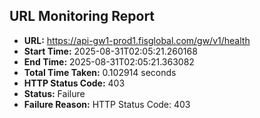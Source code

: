 ## URL Monitoring Report

- **URL:** https://api-gw1-prod1.fisglobal.com/gw/v1/health
- **Start Time:** 2025-08-31T02:05:21.260168
- **End Time:** 2025-08-31T02:05:21.363082
- **Total Time Taken:** 0.102914 seconds
- **HTTP Status Code:** 403
- **Status:** Failure
- **Failure Reason:** HTTP Status Code: 403
